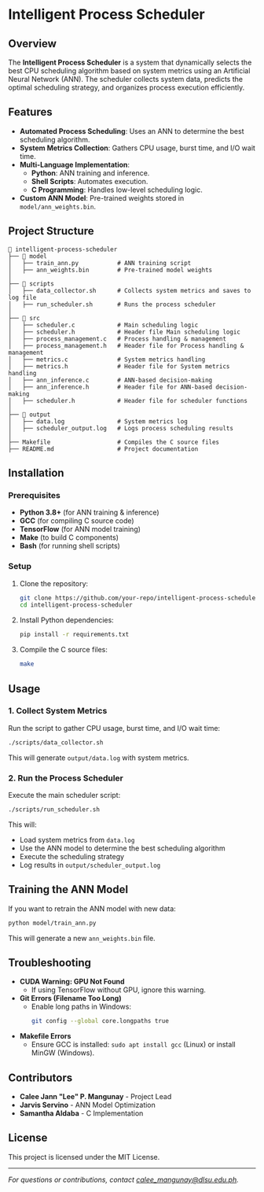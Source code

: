 # Intelligent Process Scheduler

## Overview
The **Intelligent Process Scheduler** is a system that dynamically selects the best CPU scheduling algorithm based on system metrics using an Artificial Neural Network (ANN). The scheduler collects system data, predicts the optimal scheduling strategy, and organizes process execution efficiently.

## Features
- **Automated Process Scheduling**: Uses an ANN to determine the best scheduling algorithm.
- **System Metrics Collection**: Gathers CPU usage, burst time, and I/O wait time.
- **Multi-Language Implementation**:
  - **Python**: ANN training and inference.
  - **Shell Scripts**: Automates execution.
  - **C Programming**: Handles low-level scheduling logic.
- **Custom ANN Model**: Pre-trained weights stored in `model/ann_weights.bin`.

## Project Structure
```
📂 intelligent-process-scheduler
├── 📂 model
│   ├── train_ann.py           # ANN training script
│   ├── ann_weights.bin        # Pre-trained model weights
│
├── 📂 scripts
│   ├── data_collector.sh      # Collects system metrics and saves to log file
│   ├── run_scheduler.sh       # Runs the process scheduler
│
├── 📂 src
│   ├── scheduler.c            # Main scheduling logic
│   ├── scheduler.h            # Header file Main scheduling logic
│   ├── process_management.c   # Process handling & management
│   ├── process_management.h   # Header file for Process handling & management
│   ├── metrics.c              # System metrics handling
│   ├── metrics.h              # Header file for System metrics handling
│   ├── ann_inference.c        # ANN-based decision-making
│   ├── ann_inference.h        # Header file for ANN-based decision-making
│   ├── scheduler.h            # Header file for scheduler functions
│
├── 📂 output
│   ├── data.log               # System metrics log
│   ├── scheduler_output.log   # Logs process scheduling results
│
├── Makefile                   # Compiles the C source files
├── README.md                  # Project documentation
```

## Installation
### Prerequisites
- **Python 3.8+** (for ANN training & inference)
- **GCC** (for compiling C source code)
- **TensorFlow** (for ANN model training)
- **Make** (to build C components)
- **Bash** (for running shell scripts)

### Setup
1. Clone the repository:
   ```sh
   git clone https://github.com/your-repo/intelligent-process-scheduler.git
   cd intelligent-process-scheduler
   ```

2. Install Python dependencies:
   ```sh
   pip install -r requirements.txt
   ```

3. Compile the C source files:
   ```sh
   make
   ```

## Usage
### 1. Collect System Metrics
Run the script to gather CPU usage, burst time, and I/O wait time:
```sh
./scripts/data_collector.sh
```
This will generate `output/data.log` with system metrics.

### 2. Run the Process Scheduler
Execute the main scheduler script:
```sh
./scripts/run_scheduler.sh
```
This will:
- Load system metrics from `data.log`
- Use the ANN model to determine the best scheduling algorithm
- Execute the scheduling strategy
- Log results in `output/scheduler_output.log`

## Training the ANN Model
If you want to retrain the ANN model with new data:
```sh
python model/train_ann.py
```
This will generate a new `ann_weights.bin` file.

## Troubleshooting
- **CUDA Warning: GPU Not Found**
  - If using TensorFlow without GPU, ignore this warning.
- **Git Errors (Filename Too Long)**
  - Enable long paths in Windows:
    ```sh
    git config --global core.longpaths true
    ```
- **Makefile Errors**
  - Ensure GCC is installed: `sudo apt install gcc` (Linux) or install MinGW (Windows).

## Contributors
- **Calee Jann "Lee" P. Mangunay** - Project Lead
- **Jarvis Servino** - ANN Model Optimization
- **Samantha Aldaba** - C Implementation

## License
This project is licensed under the MIT License.

---
*For questions or contributions, contact [calee_mangunay@dlsu.edu.ph](mailto:calee_mangunay@dlsu.edu.ph).*

